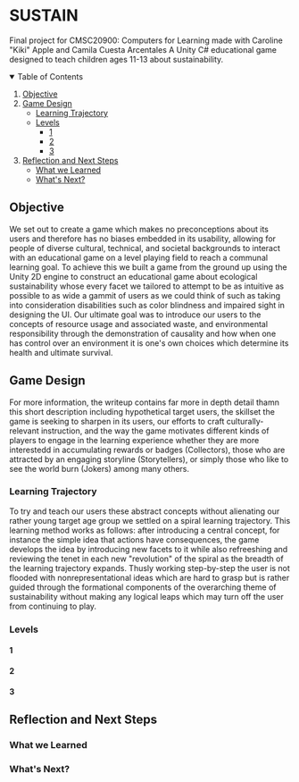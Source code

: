 # SUSTAIN
Final project for CMSC20900: Computers for Learning made with Caroline "Kiki" Apple and Camila Cuesta Arcentales
A Unity C# educational game designed to teach children ages 11-13 about sustainability.

<details open="open">
  <summary>Table of Contents</summary>
  <ol>
    <li><a href="#objective">Objective</a></li>
    <li>
      <a href="#game-design">Game Design</a>
      <ul>
        <li><a href="#learning-trajectory">Learning Trajectory</a></li>
      </ul>
      <ul>
        <li>
          <a href="#levels">Levels</a>
          <ul>
            <li><a href="#1">1</a></li>
          </ul>
          <ul>
            <li><a href="#2">2</a></li>
          </ul>
          <ul>
            <li><a href="#3">3</a></li>
          </ul>
        </li>
      </ul>
    </li>
    <li>
      <a href="#reflection-and-next-steps">Reflection and Next Steps</a>
      <ul>
        <li><a href="#what-we-learned">What we Learned</a></li>
      </ul>
      <ul>
        <li><a href="#whats-next">What's Next?</a></li>
      </ul>
    </li>
  </ol>
</details>

## Objective
We set out to create a game which makes no preconceptions about its users and therefore has no biases embedded in its usability, allowing for people of diverse cultural, technical, and societal backgrounds to interact with an educational game on a level playing field to reach a communal learning goal. To achieve this we built a game from the ground up using the Unity 2D engine to construct an educational game about ecological sustainability whose every facet we tailored to attempt to be as intuitive as possible to as wide a gammit of users as we could think of such as taking into consideration disabilities such as color blindness and impaired sight in designing the UI. Our ultimate goal was to introduce our users to the concepts of resource usage and associated waste, and environmental responsibility through the demonstration of causality and how when one has control over an environment it is one's own choices which determine its health and ultimate survival.

## Game Design
For more information, the writeup contains far more in depth detail thamn this short description including hypothetical target users, the skillset the game is seeking to sharpen in its users, our efforts to craft culturally-relevant instruction, and the way the game motivates different kinds of players to engage in the learning experience whether they are more interestedd in accumulating rewards or badges (Collectors), those who are attracted by an engaging storyline (Storytellers), or simply those who like to see the world burn (Jokers) among many others.

### Learning Trajectory
To try and teach our users these abstract concepts without alienating our rather young target age group we settled on a spiral learning trajectory. This learning method works as follows: after introducing a central concept, for instance the simple idea that actions have consequences, the game develops the idea by introducing new facets to it while also refreeshing and reviewing the tenet in each new "revolution" of the spiral as the breadth of the learning trajectory expands. Thusly working step-by-step the user is not flooded with nonrepresentational ideas which are hard to grasp but is rather guided through the formational components of the overarching theme of sustainability without making any logical leaps which may turn off the user from continuing to play.

### Levels

#### 1

#### 2

#### 3

## Reflection and Next Steps

### What we Learned

### What's Next?
